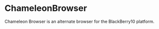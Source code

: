 ChameleonBrowser
================

Chameleon Browser is an alternate browser for the BlackBerry10 platform. 
